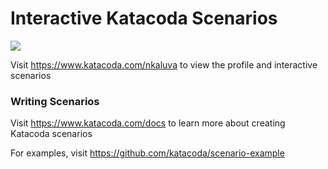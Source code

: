 # Interactive Katacoda Scenarios

[![](http://shields.katacoda.com/katacoda/nkaluva/count.svg)](https://www.katacoda.com/nkaluva "Get your profile on Katacoda.com")

Visit https://www.katacoda.com/nkaluva to view the profile and interactive scenarios

### Writing Scenarios
Visit https://www.katacoda.com/docs to learn more about creating Katacoda scenarios

For examples, visit https://github.com/katacoda/scenario-example

